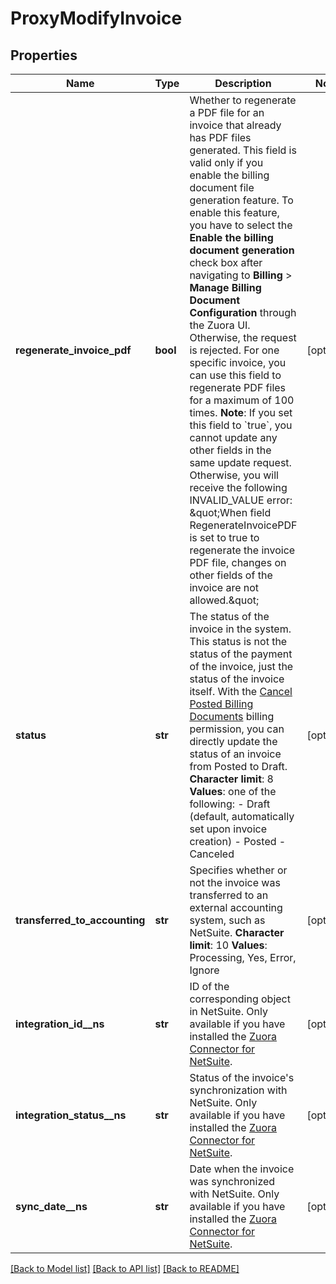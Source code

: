 # ProxyModifyInvoice

## Properties
Name | Type | Description | Notes
------------ | ------------- | ------------- | -------------
**regenerate_invoice_pdf** | **bool** | Whether to regenerate a PDF file for an invoice that already has PDF files generated.   This field is valid only if you enable the billing document file generation feature. To enable this feature, you have to select the **Enable the billing document generation** check box after navigating to **Billing** &gt; **Manage Billing Document Configuration** through the Zuora UI. Otherwise, the request is rejected.   For one specific invoice, you can use this field to regenerate PDF files for a maximum of 100 times.  **Note**: If you set this field to &#x60;true&#x60;, you cannot update any other fields in the same update request. Otherwise, you will receive the following INVALID_VALUE error:  \&quot;When field RegenerateInvoicePDF is set to true to regenerate the invoice PDF file, changes on other fields of the invoice are not allowed.\&quot;  | [optional] 
**status** | **str** | The status of the invoice in the system. This status is not the status of the payment of the invoice, just the status of the invoice itself.  With the [Cancel Posted Billing Documents](https://knowledgecenter.zuora.com/Billing/Tenant_Management/A_Administrator_Settings/User_Roles/d_Billing_Roles#Billing_Permissions) billing permission, you can directly update the status of an invoice from Posted to Draft.   **Character limit**: 8  **Values**: one of the following:    -  Draft (default, automatically set upon invoice creation)    -  Posted    -  Canceled  | [optional] 
**transferred_to_accounting** | **str** |  Specifies whether or not the invoice was transferred to an external accounting system, such as NetSuite. **Character limit**: 10 **Values**: Processing, Yes, Error, Ignore  | [optional] 
**integration_id__ns** | **str** | ID of the corresponding object in NetSuite. Only available if you have installed the [Zuora Connector for NetSuite](https://www.zuora.com/connect/app/?appId&#x3D;265).  | [optional] 
**integration_status__ns** | **str** | Status of the invoice&#39;s synchronization with NetSuite. Only available if you have installed the [Zuora Connector for NetSuite](https://www.zuora.com/connect/app/?appId&#x3D;265).  | [optional] 
**sync_date__ns** | **str** | Date when the invoice was synchronized with NetSuite. Only available if you have installed the [Zuora Connector for NetSuite](https://www.zuora.com/connect/app/?appId&#x3D;265).  | [optional] 

[[Back to Model list]](../README.md#documentation-for-models) [[Back to API list]](../README.md#documentation-for-api-endpoints) [[Back to README]](../README.md)


